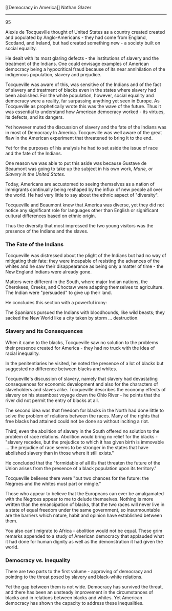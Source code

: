 [[Democracy in America]]
Nathan Glazer 

---

95

Alexis de Tocqueville thought of United States as a country created created and populated by Anglo-Americans - they had come from England, Scotland, and Ireland, but had created something new - a society built on social equality.

He dealt with its most glaring defects - the institutions of slavery and the treatment of the Indians. One could envisage examples of American democracy being a hypocritical fraud because of its near annihilation of the indigenous population, slavery and prejudice.

Tocqueville was aware of this, was sensitive of the Indians and of the fact of slavery and treatment of blacks even in the states where slavery had been abolished. For the white population, however, social equality and democracy were a reality, far surpassing anything yet seen in Europe. As Tocqueville as prophetically wrote this was the wave of the future. Thus it was essential to understand how American democracy worked - its virtues, its defects, and its dangers.

Yet however muted the discussion of slavery and the fate of the Indians was in most of Democracy In America. Tocqueville was well aware of the great flaw in the American experiment that threatened to bring it to the end.

Yet for the purposes of his analysis he had to set aside the issue of race and the fate of the Indians.

One reason we was able to put this aside was because Gustave de Beaumont was going to take up the subject in his own work, *Marie, or Slavery in the United States*.

Today, Americans are accustomed to seeing themselves as a nation of immigrants continually being reshaped by the influx of new people all over the world. He had very little to say about the ethnic aspect of "diversity".

Tocqueville and Beaumont knew that America was diverse, yet they did not notice any significant role for languages other than English or significant cultural differences based on ethnic origin.

Thus the diversity that most impressed the two young visitors was the presence of the Indians and the slaves.

### The Fate of the Indians

Tocqueville was distressed about the plight of the Indians but had no way of mitigating their fate: they were incapable of resisting the advances of the whites and he saw their disappearance as being only a matter of time - the New England Indians were already gone.

Matters were different in the South, where major Indian nations, the Cherokees, Creeks, and Choctaw were adapting themselves to agriculture. The Indian were "persuaded" to give up their land.

He concludes this section with a powerful irony:

The Spaniards pursued the Indians with bloodhounds, like wild beasts; they sacked the New World like a city taken by storm ... destruction.

### Slavery and Its Consequences

When it came to the blacks, Tocqueville saw no solution to the problems their presence created for America - they had no truck with the idea of racial inequality.

In the penitentiaries he visited, he noted the presence of a lot of blacks but suggested no difference between blacks and whites.

Tocqueville's discussion of slavery, namely that slavery had devastating consequences for economic development and also for the characters of slaveholders and slaves alike. Tocqueville describes the economy effects of slavery on his steamboat voyage down the Ohio River - he points that the river did not permit the entry of blacks at all.

The second idea was that freedom for blacks in the North had done little to solve the problem of relations between the races. Many of the rights that free blacks had attained could not be done so without inciting a riot.

Third, even the abolition of slavery in the South offered no solution to the problem of race relations. Abolition would bring no relief for the blacks - "slavery recedes, but the prejudice to which it has given birth is immovable ... the prejudice of race seems to be stronger in the states that have abolished slavery than in those where it still exists."

He concluded that the "formidable of all ills that threaten the future of the Union arises from the presence of a black population upon its territory."

Tocqueville believes there were "but two chances for the future: the Negroes and the whites must part or mingle."

Those who appear to believe that the Europeans can ever be amalgamated with the Negroes appear to me to delude themselves. Nothing is more written than the emancipation of blacks, that the two races will never live in a state of equal freedom under the same government, so insurmountable are the barriers which nature, habit and opinion have established between them.

You also can't migrate to Africa - abolition would not be equal. These grim remarks appended to a study of American democracy that applauded what it had done for human dignity as well as the demonstration it had given the world.

### Democracy vs. Inequality

There are two parts to the first volume - approving of democracy and pointing to the threat posed by slavery and black-white relations.

Yet the gap between them is not wide. Democracy has survived the threat, and there has been an unsteady improvement in the circumstances of blacks and in relations between blacks and whites. Yet American democracy has shown the capacity to address these inequalities.